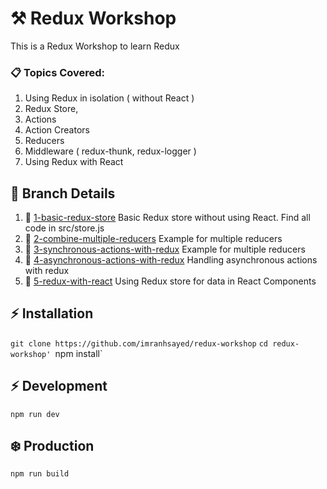 # :hammer_and_pick: Redux Workshop

This is a Redux Workshop to learn Redux

### :clipboard: Topics Covered:
1. Using Redux in isolation ( without React )
2. Redux Store,
3. Actions
4. Action Creators
5. Reducers
6. Middleware ( redux-thunk, redux-logger )
7. Using Redux with React

## :bookmark: Branch Details
1. :department_store: [1-basic-redux-store](https://github.com/imranhsayed/redux-workshop/tree/basic-redux-store) Basic Redux store without using React. Find all code in src/store.js
2. :department_store: [2-combine-multiple-reducers](https://github.com/imranhsayed/redux-workshop/tree/combine-multiple-reducers) Example for multiple reducers
3. :department_store: [3-synchronous-actions-with-redux](https://github.com/imranhsayed/redux-workshop/tree/combine-multiple-reducers) Example for multiple reducers
4. :school_satchel: [4-asynchronous-actions-with-redux](https://github.com/imranhsayed/redux-workshop/tree/asynchronous-actions-with-redux) Handling asynchronous actions with redux
5. :school_satchel: [5-redux-with-react](https://github.com/imranhsayed/redux-workshop/tree/redux-with-react) Using Redux store for data in React Components 

## :zap: Installation
`git clone https://github.com/imranhsayed/redux-workshop`
`cd redux-workshop'
`npm install`

## :zap: Development
`npm run dev`

## :snowflake: Production
`npm run build`
